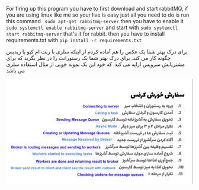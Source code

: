 For firing up this program you have to first download and start rabbitMQ, if you are using linux like me so your live is easy just all you need to do is run this command ` sudo apt-get rabbitmq-server`  then you have to enable it `sudo systemctl enable rabbitmq-server` and start with `sudo systemctl start rabbitmq-server` that's it for rabbit. then you have to install requirements.txt with `pip install -r requirements.txt` 

برای درک بهتر شما یک عکس را هم آماده کردم از اینکه سلری با ربت ام کیو یا ریدیس چگونه کار می کند.
برای درک بهتر شما یک رستورانت را در نظر بگرید که برای مشتریانش سرویس اراپه می کند. که خود این یک نمونه خوبی از مثال استفاده سلری می باشد

![](image/celery.png)